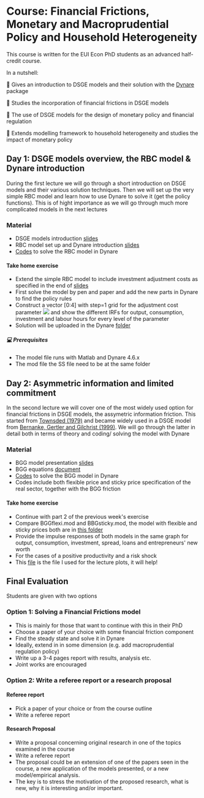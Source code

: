 # Course: Financial Frictions, Monetary and Macroprudential Policy and Household Heterogeneity

This course is written for the EUI Econ PhD students as an advanced half-credit course. 

In a nutshell:

:round_pushpin: Gives an introduction to DSGE models and their solution with the [Dynare](https://www.dynare.org) package

:round_pushpin: Studies the incorporation of financial frictions in DSGE models 

:round_pushpin: The use of DSGE models for the design of monetary policy and financial regulation

:round_pushpin: Extends modelling framework to household heterogeneity and studies the impact of monetary policy

## Day 1: DSGE models overview, the RBC model & Dynare introduction

During the first lecture we will go through a short introduction on DSGE models and their various solution techniques. 
Then we will set up the very simple RBC model and learn how to use Dynare to solve it (get the policy functions).
This is of hight importance as we will go through much more complicated models in the next lectures

### Material

- DSGE models introduction [slides](Introduction/Introduction.pdf)
- RBC model set up and Dynare introduction [slides](Dynare/slides/Dynare.pdf)
- [Codes](Dynare/codes) to solve the RBC model in Dynare 

#### Take home exercise  

- Extend the simple RBC model to include investment adjustment costs as specified in the end of [slides](Dynare/slides/Dynare.pdf)
- First solve the model by pen and paper and add the new parts in Dynare to find the policy rules
- Construct a vector [0:4] with step=1 grid for the adjustment cost parameter  <img src="https://render.githubusercontent.com/render/math?math=\phi_X">  and show the different IRFs for output, consumption, investment and labour hours for every level of the parameter
- Solution will be uploaded in the Dynare [folder](Dynare)

##### :computer: Prerequisites 
- The model file runs with Matlab and Dynare 4.6.x
- The mod file the SS file need to be at the same folder

## Day 2: Asymmetric information and limited commitment

In the second lecture we will cover one of the most widely used option for financial frictions in DSGE models, the assymetric information friction. 
This started from [Townsded (1979)](https://www.sciencedirect.com/science/article/pii/0022053179900310) and became widely used in a DSGE model from [Bernanke, Gertler and Gilchrist (1999)](https://www.nber.org/system/files/working_papers/w6455/w6455.pdf). We will go through the latter in detail both in terms of theory and coding/ solving the model with Dynare

### Material

- BGG model presentation [slides](Assymetric_Information/slides/Asym_Information.pdf)
- BGG equations [document](Assymetric_Information/slides/BGG_equations.pdf)
- [Codes](Assymetric_Information/codes) to solve the BGG model in Dynare 
- Codes include both flexible price and sticky price specification of the real sector, together with the BGG friction

#### Take home exercise  
- Continue with part 2 of the previous week's exercise
- Compare BGGflexi.mod and BBGsticky.mod, the model with flexible and sticky prices both are in [this folder](Assymetric_Information/codes)
- Provide the impulse responses of both models in the same graph for output, consumption, investment, spread, loans and entrepreneurs' new worth
- For the cases of a positive productivity and a risk shock
- This [file](BGGplots_lecture.m) is the file I used for the lecture plots, it will help!
##  Final Evaluation

 Students are given with two options
 ### Option 1: Solving a Financial Frictions model 
 - This is mainly for those that want to continue with this in their PhD
 - Choose a paper of your choice with some financial friction component
 - Find the steady state and solve it in Dynare
 - Ideally, extend in in some dimension (e.g. add macroprudential regulation policy)
 - Write up a 3-4 pages report with results, analysis etc.
 - Joint works are encouraged 

 ### Option 2: Write a referee report or a research proposal
 #### Referee report
 - Pick a paper of your choice or from the course outline
 - Write a referee report
#### Research Proposal
 - Write a proposal concerning original research in one of the topics examined in the course
 - Write a referee report
 - The proposal could be an extension of one of the papers seen in the course, a new application of the models presented, or a new model/empirical analysis. 
 - The key is to stress the motivation of the proposed research, what is new, why it is interesting and/or important.
